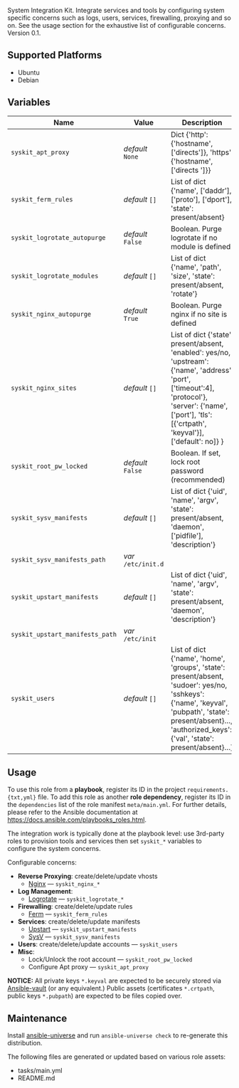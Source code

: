 
<!-- THIS IS A GENERATED FILE, DO NOT EDIT -->

System Integration Kit. Integrate services and tools by configuring system specific concerns such as logs, users, services, firewalling, proxying and so on. See the usage section for the exhaustive list of configurable concerns.
 Version 0.1.


## Supported Platforms

  * Ubuntu
  * Debian

## Variables

| Name | Value | Description |
|------|-------|-------------|
| `syskit_apt_proxy` | _default_ `None` | Dict {'http': {'hostname', ['directs']}, 'https': {'hostname', ['directs ']}} |
| `syskit_ferm_rules` | _default_ `[]` | List of dict {'name', ['daddr'], ['proto'], ['dport'], 'state': present/absent} |
| `syskit_logrotate_autopurge` | _default_ `False` | Boolean. Purge logrotate if no module is defined |
| `syskit_logrotate_modules` | _default_ `[]` | List of dict {'name', 'path', 'size', 'state': present/absent, 'rotate'} |
| `syskit_nginx_autopurge` | _default_ `True` | Boolean. Purge nginx if no site is defined |
| `syskit_nginx_sites` | _default_ `[]` | List of dict {'state': present/absent, 'enabled': yes/no, 'upstream': {'name', 'address', 'port', ['timeout':4], 'protocol'}, 'server': {'name', ['port'], 'tls': [{'crtpath', 'keyval'}], ['default': no]} } |
| `syskit_root_pw_locked` | _default_ `False` | Boolean. If set, lock root password (recommended) |
| `syskit_sysv_manifests` | _default_ `[]` | List of dict {'uid', 'name', 'argv', 'state': present/absent, 'daemon', ['pidfile'], 'description'} |
| `syskit_sysv_manifests_path` | _var_ `/etc/init.d` |  |
| `syskit_upstart_manifests` | _default_ `[]` | List of dict {'uid', 'name', 'argv', 'state': present/absent, 'daemon', 'description'} |
| `syskit_upstart_manifests_path` | _var_ `/etc/init` |  |
| `syskit_users` | _default_ `[]` | List of dict {'name', 'home', 'groups', 'state': present/absent, 'sudoer': yes/no, 'sshkeys': {'name', 'keyval', 'pubpath', 'state': present/absent}…, 'authorized_keys': {'val', 'state': present/absent}…} |



## Usage

To use this role from a **playbook**, 
register its ID in the project `requirements.{txt,yml}` file.
To add this role as another **role dependency**,
register its ID in the `dependencies` list of the role manifest `meta/main.yml`.
For further details,
please refer to the Ansible documentation at https://docs.ansible.com/playbooks_roles.html.

The integration work is typically done at the playbook level:
use 3rd-party roles to provision tools and services then
set `syskit_*` variables to configure the system concerns.

Configurable concerns:

  * **Reverse Proxying**: create/delete/update vhosts
    * [Nginx](http://nginx.org/en/) — `syskit_nginx_*`
  * **Log Management**:
    * [Logrotate](http://www.linuxcommand.org/man_pages/logrotate8.html) — `syskit_logrotate_*`
  * **Firewalling**: create/delete/update rules
    * [Ferm](http://ferm.foo-projects.org) — `syskit_ferm_rules`
  * **Services**: create/delete/update manifests
    * [Upstart](http://upstart.ubuntu.com/cookbook/) — `syskit_upstart_manifests`
    * [SysV](https://en.wikipedia.org/wiki/Init#SysV-style) — `syskit_sysv_manifests`
  * **Users**: create/delete/update accounts — `syskit_users`
  * **Misc**:
    * Lock/Unlock the root account — `syskit_root_pw_locked`
    * Configure Apt proxy — `syskit_apt_proxy`

**NOTICE:** All private keys `*.keyval` are expected to be securely stored via [Ansible-vault](http://docs.ansible.com/ansible/playbooks_vault.html) (or any equivalent.) Public assets (certificates `*.crtpath`, public keys `*.pubpath`) are expected to be files copied over.



## Maintenance

Install [ansible-universe](https://github.com/fclaerho/ansible-universe)
and run `ansible-universe check` to re-generate this distribution.

The following files are generated or updated based on various role assets:
  * tasks/main.yml
  * README.md


